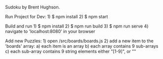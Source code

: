 Sudoku by Brent Hughson.

Run Project for Dev:
    1) $ npm install
    2) $ npm start

Build and run
    1) $ npm install
    2) $ npm run build
    3) $ npm run serve
    4) navigate to 'localhost:8080' in your browser

Add new Puzzles: 
    1) open /src/boards/boards.js
    2) add a new item to the 'boards' array:
        a) each item is an array
        b) each array contains 9 sub-arrays
        c) each sub-array contains 9 string elements either "[1-9]", or ""
